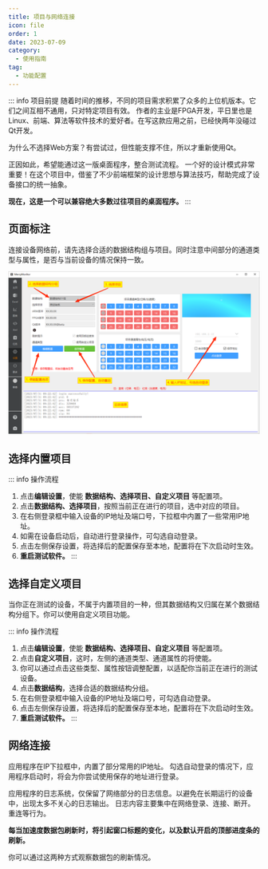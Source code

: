 ```yaml
---
title: 项目与网络连接
icon: file
order: 1
date: 2023-07-09
category:
  - 使用指南
tag:
  - 功能配置
---
```


::: info 项目前提
随着时间的推移，不同的项目需求积累了众多的上位机版本。它们之间互相不通用，只对特定项目有效。
作者的主业是FPGA开发，平日里也是Linux、前端、算法等软件技术的爱好者。在写这款应用之前，已经快两年没碰过Qt开发。

为什么不选择Web方案？有尝试过，但性能支撑不住，所以才重新使用Qt。

正因如此，希望能通过这一版桌面程序，整合测试流程。
一个好的设计模式非常重要！在这个项目中，借鉴了不少前端框架的设计思想与算法技巧，帮助完成了设备接口的统一抽象。

**现在，这是一个可以兼容绝大多数过往项目的桌面程序。**
:::

## 页面标注

连接设备网络前，请先选择合适的数据结构组与项目。同时注意中间部分的通道类型与属性，是否与当前设备的情况保持一致。

![](./assets/setting.png)

## 选择内置项目

::: info 操作流程
1. 点击**编辑设置**，使能 **数据结构、选择项目、自定义项目** 等配置项。
2. 点击**数据结构、选择项目**，按照当前正在进行的项目，选中对应的项目。
3. 在右侧登录框中输入设备的IP地址及端口号，下拉框中内置了一些常用IP地址。
4. 如需在设备启动后，自动进行登录操作，可勾选自动登录。
5. 点击左侧保存设置，将选择后的配置保存至本地，配置将在下次启动时生效。
6. **重启测试软件。**
:::

## 选择自定义项目

当你正在测试的设备，不属于内置项目的一种，但其数据结构又归属在某个数据结构分组下。你可以使用自定义项目功能。

::: info 操作流程
1. 点击**编辑设置**，使能 **数据结构、选择项目、自定义项目** 等配置项。
2. 点击**自定义项目**，这时，左侧的通道类型、通道属性的将使能。
3. 你可以通过点击这些类型、属性按钮调整配置，以适配你当前正在进行的测试设备。
4. 点击**数据结构**，选择合适的数据结构分组。
5. 在右侧登录框中输入设备的IP地址及端口号，可勾选自动登录。
6. 点击左侧保存设置，将选择后的配置保存至本地，配置将在下次启动时生效。
7. **重启测试软件。**
:::

## 网络连接

应用程序在IP下拉框中，内置了部分常用的IP地址。
勾选自动登录的情况下，应用程序启动时，将会为你尝试使用保存的地址进行登录。

应用程序的日志系统，仅保留了网络部分的日志信息。以避免在长期运行的设备中，出现太多不关心的日志输出。
日志内容主要集中在网络登录、连接、断开。重连等行为。

**每当加速度数据包刷新时，将引起窗口标题的变化，以及默认开启的顶部进度条的刷新。**

你可以通过这两种方式观察数据包的刷新情况。
